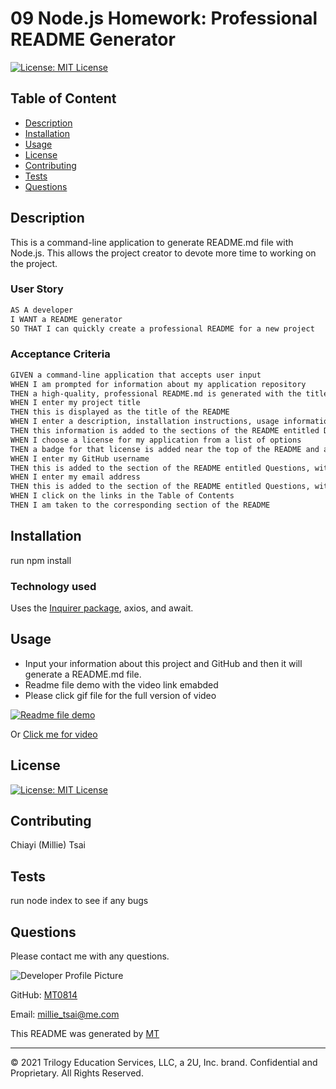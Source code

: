 # 09 Node.js Homework: Professional README Generator

[![License: MIT License](https://img.shields.io/badge/License-MIT%20License-yellow.svg)](https://www.gnu.org/licenses/MIT%20License)

## Table of Content

- [Description](#description)
- [Installation](#installation)
- [Usage](#usage)
- [License](#license)
- [Contributing](#contributing)
- [Tests](#tests)
- [Questions](#questions)

## Description

This is a command-line application to generate README.md file with Node.js. This allows the project creator to devote more time to working on the project.

### User Story

```md
AS A developer
I WANT a README generator
SO THAT I can quickly create a professional README for a new project
```

### Acceptance Criteria

```md
GIVEN a command-line application that accepts user input
WHEN I am prompted for information about my application repository
THEN a high-quality, professional README.md is generated with the title of my project and sections entitled Description, Table of Contents, Installation, Usage, License, Contributing, Tests, and Questions
WHEN I enter my project title
THEN this is displayed as the title of the README
WHEN I enter a description, installation instructions, usage information, contribution guidelines, and test instructions
THEN this information is added to the sections of the README entitled Description, Installation, Usage, Contributing, and Tests
WHEN I choose a license for my application from a list of options
THEN a badge for that license is added near the top of the README and a notice is added to the section of the README entitled License that explains which license the application is covered under
WHEN I enter my GitHub username
THEN this is added to the section of the README entitled Questions, with a link to my GitHub profile
WHEN I enter my email address
THEN this is added to the section of the README entitled Questions, with instructions on how to reach me with additional questions
WHEN I click on the links in the Table of Contents
THEN I am taken to the corresponding section of the README
```

## Installation

run npm install

### Technology used

Uses the [Inquirer package](https://www.npmjs.com/package/inquirer), axios, and await.

## Usage

- Input your information about this project and GitHub and then it will generate a README.md file.
- Readme file demo with the video link emabded
- Please click gif file for the full version of video

[![Readme file demo](./assets/readme-video.gif)](https://drive.google.com/file/d/1qCbyxHFyZwjaTVLW84EwQcrsp5_eR3VH/viewC)

Or [Click me for video](https://drive.google.com/file/d/1qCbyxHFyZwjaTVLW84EwQcrsp5_eR3VH/view)

## License

[![License: MIT License](https://img.shields.io/badge/License-MIT%20License-yellow.svg)](https://www.gnu.org/licenses/MIT%20License)

## Contributing

Chiayi (Millie) Tsai

## Tests

run node index to see if any bugs

## Questions

Please contact me with any questions.

![Developer Profile Picture](https://avatars.githubusercontent.com/u/67602690?v=4)

GitHub: [MT0814](https://github.com/MT0814)

Email: millie_tsai@me.com

This README was generated by [MT](https://github.com/MT0814/Week9-Pro-README-Generator)

---

© 2021 Trilogy Education Services, LLC, a 2U, Inc. brand. Confidential and Proprietary. All Rights Reserved.
